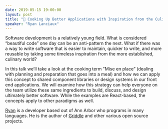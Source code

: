 ```yaml
---
date: 2019-05-15 19:00:00
layout: post
title: "🎤 Cooking Up Better Applications with Inspiration from the Culinary World"
speaker: "Ryan Lanciaux"
---
```


Software development is a relatively young field. What is considered “beautiful code” one day can be an anti-pattern the next. What if there was a way to write software that is easier to maintain, quicker to write, and more reusable by taking some timeless inspiration from the more established, culinary world?

In this talk we’ll take a look at the cooking term "Mise en place” (dealing with planning and preparation that goes into a meal) and how we can apply this concept to shared component libraries or design systems in our front end applications. We will examine how this strategy can help everyone on the team utilize these same ingredients to build, discuss, and design ultimately better software. While the examples are React-based, the concepts apply to other paradigms as well.

[Ryan](http://ryanlanciaux.com/) is a developer based out of Ann Arbor who programs in many languages. He is the author of [Griddle](http://griddlegriddle.github.io/Griddle) and other various open source projects.
